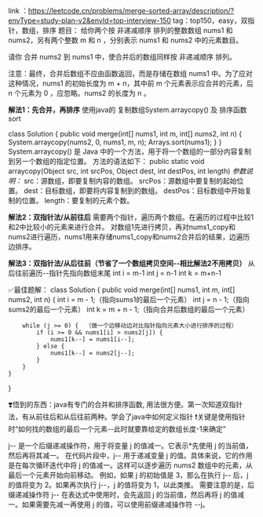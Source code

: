 link  ：https://leetcode.cn/problems/merge-sorted-array/description/?envType=study-plan-v2&envId=top-interview-150
tag：top150，easy，双指针，数组，排序
题目：
给你两个按 非递减顺序 排列的整数数组 nums1 和 nums2，另有两个整数 m 和 n ，分别表示 nums1 和 nums2 中的元素数目。

请你 合并 nums2 到 nums1 中，使合并后的数组同样按 非递减顺序 排列。

注意：最终，合并后数组不应由函数返回，而是存储在数组 nums1 中。为了应对这种情况，nums1 的初始长度为 m + n，其中前 m 个元素表示应合并的元素，后 n 个元素为 0 ，应忽略。nums2 的长度为 n 。
  
**解法1：先合并，再排序**
  使用java的  复制数组System.arraycopy()  及  排序函数sort

  class Solution {
    public void merge(int[] nums1, int m, int[] nums2, int n) {
        System.arraycopy(nums2, 0, nums1, m, n);
        Arrays.sort(nums1);
    }
}
System.arraycopy() 是 Java 中的一个方法，用于将一个数组的一部分内容复制到另一个数组的指定位置。
方法的语法如下：
public static void arraycopy(Object src, int srcPos, Object dest, int destPos, int length)
*参数说明：*
src：源数组，即要复制内容的数组。
srcPos：源数组中要复制的起始位置。
dest：目标数组，即要将内容复制到的数组。
destPos：目标数组中开始复制的位置。
length：要复制的元素个数。

**解法2：双指针法/从前往后**
  需要两个指针，遍历两个数组。在遍历的过程中比较1和2中比较小的元素来进行合并。
  对数组1先进行拷贝，再对nums1_copy和nums2进行遍历，nums1用来存储nums1_copy和nums2合并后的结果，边遍历边排序。

**解法3：双指针法/从后往前（节省了一个数组拷贝空间--相比解法2不用拷贝）**
  从后往前遍历--指针先指向数组末尾
      int i = m-1
      int j = n-1
      int k = m+n-1

✅最佳题解：
class Solution {
    public void merge(int[] nums1, int m, int[] nums2, int n) {
        int i = m - 1;（指向sums1的最后一个元素）
        int j = n - 1;（指向sums2的最后一个元素）
        int k = m + n - 1;（指向合并后数组的最后一个元素）
        
        while (j >= 0) {  （做一个边移动边对比指针指向元素大小进行排序的过程）
            if (i >= 0 && nums1[i] > nums2[j]) {
                nums1[k--] = nums1[i--];
            } else {
                nums1[k--] = nums2[j--];
            }
        }
    }
}
  

❣️悟到的东西：java有专门的合并和排序函数, 用法很方便。第一次知道双指针法，有从前往后和从后往前两种。学会了java中如何定义指针
❗关键是使用指针时“如何找的数组的最后一个元素--此时就要靠给定的数组长度-1来确定”

  j-- 是一个后缀递减操作符，用于将变量 j 的值减一。它表示*先使用 j 的当前值，然后再将其减一。
在代码片段中，j-- 用于递减变量 j 的值。具体来说，它的作用是在每次循环迭代中将 j 的值减一。这样可以逐步遍历 nums2 数组中的元素，从最后一个元素开始向前移动。
例如，如果 j 的初始值是 3，那么在执行 j-- 后，j 的值将变为 2。如果再次执行 j--，j 的值将变为 1，以此类推。
需要注意的是，后缀递减操作符 j-- 在表达式中使用时，会先返回 j 的当前值，然后再将 j 的值减一。如果需要先减一再使用 j 的值，可以使用前缀递减操作符 --j。

